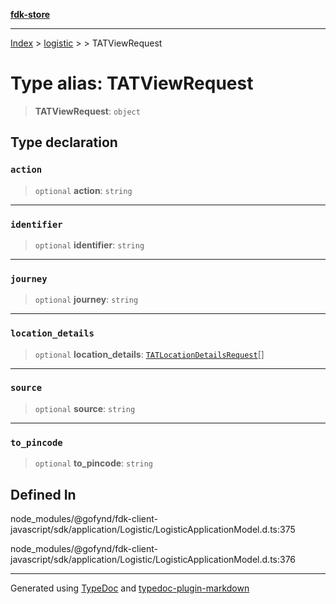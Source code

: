 [**fdk-store**](../../../README.md)
***

[Index](../../../API.md) > [logistic](../../README.md) > [<internal>](../README.md) > TATViewRequest

# Type alias: TATViewRequest

> **TATViewRequest**: `object`

## Type declaration

### `action`

> `optional` **action**: `string`

***

### `identifier`

> `optional` **identifier**: `string`

***

### `journey`

> `optional` **journey**: `string`

***

### `location_details`

> `optional` **location\_details**: [`TATLocationDetailsRequest`](type-alias.TATLocationDetailsRequest.md)[]

***

### `source`

> `optional` **source**: `string`

***

### `to_pincode`

> `optional` **to\_pincode**: `string`

## Defined In

node\_modules/@gofynd/fdk-client-javascript/sdk/application/Logistic/LogisticApplicationModel.d.ts:375

node\_modules/@gofynd/fdk-client-javascript/sdk/application/Logistic/LogisticApplicationModel.d.ts:376

***
Generated using [TypeDoc](https://typedoc.org/) and [typedoc-plugin-markdown](https://www.npmjs.com/package/typedoc-plugin-markdown)

